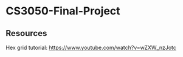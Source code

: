 # CS3050-Final-Project


## Resources
Hex grid tutorial: https://www.youtube.com/watch?v=wZXW_nzJotc
